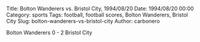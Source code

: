 Title: Bolton Wanderers vs. Bristol City, 1994/08/20
Date: 1994/08/20 00:00
Category: sports
Tags: football, football scores, Bolton Wanderers, Bristol City
Slug: bolton-wanderers-vs-bristol-city
Author: carbonero


Bolton Wanderers 0 - 2 Bristol City
